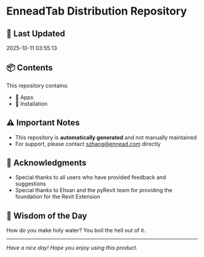 # EnneadTab Distribution Repository

## 📅 Last Updated
2025-10-11 03:55:13



## 📦 Contents
This repository contains:
- 📂 Apps
- 📂 Installation

## ⚠️ Important Notes
- This repository is **automatically generated** and not manually maintained
- For support, please contact szhang@ennead.com directly

## 🙏 Acknowledgments
- Special thanks to all users who have provided feedback and suggestions
- Special thanks to Ehsan and the pyRevit team for providing the foundation for the Revit Extension

## 💭 Wisdom of the Day
How do you make holy water? You boil the hell out of it.

---
*Have a nice day! Hope you enjoy using this product.*

